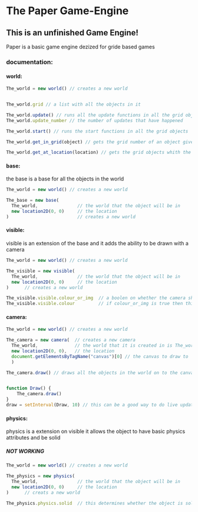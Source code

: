 # The Paper Game-Engine
## This is an unfinished Game Engine!

Paper is a basic game engine dezized for gride based games

### documentation:
#### world:
```javascript
The_world = new world() // creates a new world


The_world.grid // a list with all the objects in it

The_world.update() // runs all the update functions in all the grid objects and adds one to the update_number
The_world.update_number // the number of updates that have happened

The_world.start() // runs the start functions in all the grid objects

The_world.get_in_grid(object) // gets the grid number of an object given that object

The_world.get_at_location(location) // gets the grid objects whith the same location
```

#### base:
the base is a base for all the objects in the world
```javascript
The_world = new world() // creates a new world

The_base = new base(
  The_world,               // the world that the object will be in
  new location2D(0, 0)     // the location
)                          // creates a new world

```

#### visible:
visible is an extension of the base and it adds the ability to be drawn with a camera
```javascript
The_world = new world() // creates a new world

The_visible = new visible(
  The_world,               // the world that the object will be in
  new location2D(0, 0)     // the location
)      // creates a new world

The_visible.visible.colour_or_img  // a boolen on whether the camera should use colour or images
The_visible.visible.colour         // if colour_or_img is true then this is the colour used

```

#### camera:
```javascript
The_world = new world() // creates a new world

The_camera = new camera(  // creates a new camera
  The_world,              // the world that it is created in is The_world
  new location2D(0, 0),   // the location
  document.getElementsByTagName("canvas")[0] // the canvas to draw to
  )

The_camera.draw() // draws all the objects in the world on to the canvas


function Draw() {
	The_camera.draw()
}
draw = setInterval(Draw, 10) // this can be a good way to do live updating 

```

#### physics:
physics is a extension on visible it allows the object to have basic physics attributes and be solid

##### NOT WORKING
```javascript
The_world = new world() // creates a new world

The_physics = new physics(
  The_world,               // the world that the object will be in
  new location2D(0, 0)     // the location
)      // creats a new world

The_physics.physics.solid  // this determines whether the object is solid

```
